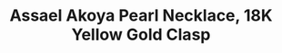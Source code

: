 ---
title: Assael Akoya Pearl Necklace, 18K Yellow Gold Clasp
description: |
  Assael’s Akoya Collection features refined, traditional designs key to any well-dressed woman’s jewelry wardrobe. Multiple lengths and pearl sizes available.
specs: |
  Akoya Cultured Pearls, 8.5 - 9.0mm. 18K Yellow Gold Clasp, length 18". Also available in 18K White Gold, with pearl sizes ranging from 6.5mm - 9.5mm. Lengths available in 16", 18", 22", 24", 32", 40", and 100."
images:
  - assael-akoya-pearl-necklace-18k-yellow-gold-clasp.jpg
category: Akoya
order: 2
tags:
  - necklaces
---